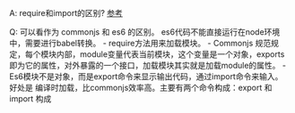 A: require和import的区别?   [参考](https://segmentfault.com/a/1190000021911869)

Q: 可以看作为 commonjs 和 es6 的区别。 es6代码不能直接运行在node环境中，需要进行babel转换。
    - require方法用来加载模块。
    - Commonjs 规范规定，每个模块内部，module变量代表当前模块，这个变量是一个对象，exports即为它的属性，对外暴露的一个接口，加载模块其实就是加载module的属性。
    - Es6模块不是对象，而是export命令来显示输出代码，通过import命令来输入。 好处是 编译时加载，比commonjs效率高。主要有两个命令构成：export 和 import 构成


